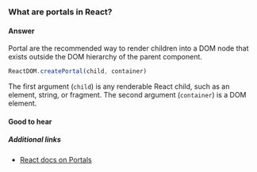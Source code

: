 ### What are portals in React?

#### Answer

Portal are the recommended way to render children into a DOM node that exists outside the DOM hierarchy of the parent component.

```js
ReactDOM.createPortal(child, container)
```

The first argument (`child`) is any renderable React child, such as an element, string, or fragment. The second argument (`container`) is a DOM element.

#### Good to hear

##### Additional links

- [React docs on Portals](https://reactjs.org/docs/portals.html)

<!-- tags: (react,javascript) -->

<!-- expertise: (2) -->
